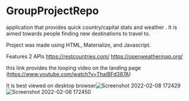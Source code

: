 # GroupProjectRepo

application that provides quick country/capital stats and weather . It is aimed towards people finding new destinations to travel to.  

Project was made using HTML, Materialize, and Javascript. 

Features 2 APIs
https://restcountries.com/
https://openweathermap.org/

this link provides the looping video on the landing page
 (https://www.youtube.com/watch?v=ThaIBFd387A)

It is best viewed on desktop browser![Screenshot 2022-02-08 172429](https://user-images.githubusercontent.com/87239985/153085977-9bc09d14-c061-4734-b69c-6e2f310cf713.png)
![Screenshot 2022-02-08 172450](https://user-images.githubusercontent.com/87239985/153085994-8afa2de9-1a1c-43b2-af20-2322d7041bb1.png)
